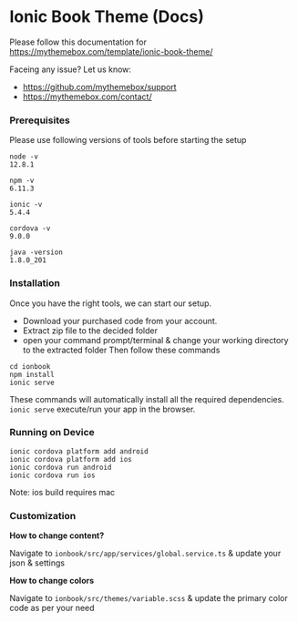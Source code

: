# Ionic Book Theme (Docs)

Please follow this documentation for https://mythemebox.com/template/ionic-book-theme/

Faceing any issue? Let us know: 

- https://github.com/mythemebox/support
- https://mythemebox.com/contact/

### Prerequisites

Please use following versions of tools before starting the setup

```
node -v
12.8.1

npm -v
6.11.3

ionic -v
5.4.4

cordova -v
9.0.0

java -version
1.8.0_201
```

### Installation

Once you have the right tools, we can start our setup.

- Download your purchased code from your account.
- Extract zip file to the decided folder
- open your command prompt/terminal & change your working directory to the extracted folder
Then follow these commands
```
cd ionbook
npm install
ionic serve
```
These commands will automatically install all the required dependencies. `ionic serve` execute/run your app in the browser.

### Running on Device

```
ionic cordova platform add android
ionic cordova platform add ios
ionic cordova run android
ionic cordova run ios
```
Note: ios build requires mac


### Customization

**How to change content?**

Navigate to `ionbook/src/app/services/global.service.ts` & update your json & settings

**How to change colors**

Navigate to `ionbook/src/themes/variable.scss` & update the primary color code as per your need
